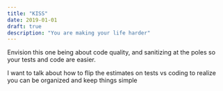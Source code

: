 ```yaml
---
title: "KISS"
date: 2019-01-01
draft: true
description: "You are making your life harder"
---
```


Envision this one being about code quality, and sanitizing at the poles so your tests and code are easier.

I want to talk about how to flip the estimates on tests vs coding to realize you can be organized and keep things simple
